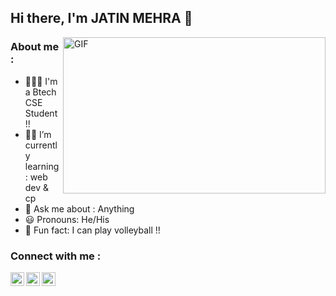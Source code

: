 ## Hi there, I'm JATIN MEHRA 👋 

<img align="right" width=420px alt="GIF" src="https://media.giphy.com/media/pg87nWVeAQ6Ag/giphy.gif"  height="250"/>

### About me :

- 👨🏻‍🎓 I'm a Btech CSE Student !! 
- 🐱‍💻 I’m currently learning : web dev & cp
- 💬 Ask me about : Anything
- 😃 Pronouns: He/His
- 🏐 Fun fact: I can play volleyball !!


### Connect with me :

[<img align="left" alt="JATIN | LinkedIn" width="22px" src="https://www.linkedin.com/favicon.ico"/>][linkedin]
[<img align="left" alt="JATIN | Instagram" width="22px" src="https://www.instagram.com/favicon.ico" />][instagram]
[<img align="left" alt="JATIN | Gmail" width="22px" src="https://ssl.gstatic.com/ui/v1/icons/mail/rfr/gmail.ico" />](mailto:mehrajatin142002@gmail.com) 




[instagram]: https://www.instagram.com/jatin6911
[linkedin]: https://www.linkedin.com/in/jatin-mehra-9a5392211


<!-- ![gif](https://media.giphy.com/media/KX81UwrGWMbGH0WvWR/giphy.gif) -->
